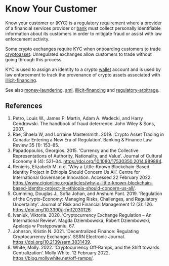 # Know Your Customer
Know your customer or (KYC) is a regulatory requirement where a provider of a financial services provider or [bank](bank.md) must collect personally identifiable information about its customers in order to mitigate fraud or assist with law enforcement activity. 

Some crypto exchanges require KYC when onboarding customers to trade [cryptoasset](cryptoasset.md). Unregulated exchanges allow customers to trade without going through this process.

KYC is used to assign an identity to a crypto [wallet](wallet.md) account and is used by law enforcement to track the provenance of crypto assets associated with [illicit-financing](illicit-financing.md).

See also [money-laundering](money-laundering.md), [aml](aml.md), [illicit-financing](illicit-financing.md) and [regulatory-arbitrage](regulatory-arbitrage.md).

## References
1. Petro, Louis W., James P. Martin, Adam A. Wadecki, and Harry Cendrowski. The handbook of fraud deterrence. John Wiley & Sons, 2007.
1. Rae, Shaela W, and Lorraine Mastersmith. 2019. ‘Crypto Asset Trading in Canada: Entering a New Era of Regulation’. Banking & Finance Law Review 35 (1): 153–85.
1. Papadopoulos, Georgios. 2015. ‘Currency and the Collective Representations of Authority, Nationality, and Value’. Journal of Cultural Economy 8 (4): 521–34. https://doi.org/10.1080/17530350.2014.989884.
1. Renieris, Elizabeth M. n.d. ‘Why a Little-Known Blockchain-Based Identity Project in Ethiopia Should Concern Us All’. Centre for International Governance Innovation. Accessed 22 February 2022. https://www.cigionline.org/articles/why-a-little-known-blockchain-based-identity-project-in-ethiopia-should-concern-us-all/.
1. Cumming, Douglas J., Sofia Johan, and Anshum Pant. 2019. ‘Regulation of the Crypto-Economy: Managing Risks, Challenges, and Regulatory Uncertainty’. Journal of Risk and Financial Management 12 (3): 126. https://doi.org/10.3390/jrfm12030126.
1. Ivaniuk, Viktoria. 2020. ‘Cryptocurrency Exchange Regulation – An International Review’. Magda Dziembowska, Robert Dziembowski, Apelacja w Postępowaniu, 67.
1. Johnson, Kristin N. 2021. ‘Decentralized Finance: Regulating Cryptocurrency Exchanges’. SSRN Electronic Journal. https://doi.org/10.2139/ssrn.3831439.
1. White, Molly. 2022. ‘Cryptocurrency Off-Ramps, and the Shift towards Centralization’. Molly White. 12 February 2022. https://blog.mollywhite.net/off-ramps/.
